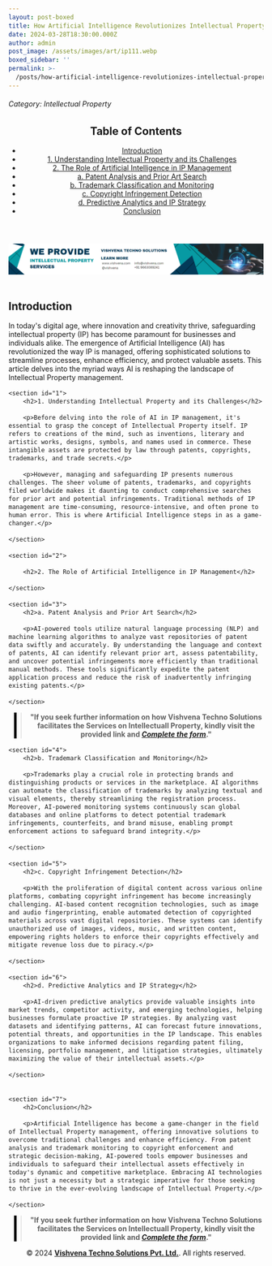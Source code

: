```yaml
---
layout: post-boxed
title: How Artificial Intelligence Revolutionizes Intellectual Property Management
date: 2024-03-28T18:30:00.000Z
author: admin
post_image: /assets/images/art/ip111.webp
boxed_sidebar: ''
permalink: >-
  /posts/how-artificial-intelligence-revolutionizes-intellectual-property-management
---
```


###### Category: Intellectual Property

<html lang="en">
<head>
    <meta charset="UTF-8">
    <meta name="viewport" content="width=device-width, initial-scale=1.0">
    <title><h1>How Artificial Intelligence Revolutionizes Intellectual Property Management</h1></title>
    <meta name="description" content="Discover how AI transforms Intellectual Property management, from patent analysis to copyright infringement detection.">
</head>
<body>
   <header>
	<h2>Table of Contents</h2>
       <nav>
			<ul>
				<li><a href="#introduction">Introduction</a></li>
				<li><a href="#1">1. Understanding Intellectual Property and its Challenges</a></li>
				<li><a href="#2">2. The Role of Artificial Intelligence in IP Management</a></li>
				<li><a href="#3">a. Patent Analysis and Prior Art Search</a></li>
				<li><a href="#4">b. Trademark Classification and Monitoring</a></li>	
				<li><a href="#5">c. Copyright Infringement Detection</a></li>
				<li><a href="#6">d. Predictive Analytics and IP Strategy</a></li>
				<li><a href="#7">Conclusion</a></li>
			</ul>
		</nav>

</header>

<a href="/contact">
  <img src="/assets/images/art/ip ads a.webp" alt="inlinead" style="max-width:100%; height:auto;">
</a>
<br><br>

<article>
    <section id="introduction">
        <h2>Introduction</h2>
		<p>In today's digital age, where innovation and creativity thrive, safeguarding intellectual property (IP) has become paramount for businesses and individuals alike. The emergence of Artificial Intelligence (AI) has revolutionized the way IP is managed, offering sophisticated solutions to streamline processes, enhance efficiency, and protect valuable assets. This article delves into the myriad ways AI is reshaping the landscape of Intellectual Property management.</p>
	</section>

```
<section id="1">
	<h2>1. Understanding Intellectual Property and its Challenges</h2>

	<p>Before delving into the role of AI in IP management, it's essential to grasp the concept of Intellectual Property itself. IP refers to creations of the mind, such as inventions, literary and artistic works, designs, symbols, and names used in commerce. These intangible assets are protected by law through patents, copyrights, trademarks, and trade secrets.</p>
	
	<p>However, managing and safeguarding IP presents numerous challenges. The sheer volume of patents, trademarks, and copyrights filed worldwide makes it daunting to conduct comprehensive searches for prior art and potential infringements. Traditional methods of IP management are time-consuming, resource-intensive, and often prone to human error. This is where Artificial Intelligence steps in as a game-changer.</p>

</section>

<section id="2">
	
	<h2>2. The Role of Artificial Intelligence in IP Management</h2>

</section>

<section id="3">
	<h2>a. Patent Analysis and Prior Art Search</h2>

	<p>AI-powered tools utilize natural language processing (NLP) and machine learning algorithms to analyze vast repositories of patent data swiftly and accurately. By understanding the language and context of patents, AI can identify relevant prior art, assess patentability, and uncover potential infringements more efficiently than traditional manual methods. These tools significantly expedite the patent application process and reduce the risk of inadvertently infringing existing patents.</p>

</section>
```

<center><blockquote style="position:relative;">
<p><b style="font-size:1em;">"If you seek further information on how Vishvena Techno Solutions facilitates the Services on Intellectuall Property, kindly visit the provided link and <a href="/contact"><i>Complete the form</i></a>."</b></p>
<div style="position:absolute; top:0; bottom:0; left:-15px; border-left:5px solid black;"></div>
</blockquote></center>

```
<section id="4">
	<h2>b. Trademark Classification and Monitoring</h2>

	<p>Trademarks play a crucial role in protecting brands and distinguishing products or services in the marketplace. AI algorithms can automate the classification of trademarks by analyzing textual and visual elements, thereby streamlining the registration process. Moreover, AI-powered monitoring systems continuously scan global databases and online platforms to detect potential trademark infringements, counterfeits, and brand misuse, enabling prompt enforcement actions to safeguard brand integrity.</p>

</section>

<section id="5">
	<h2>c. Copyright Infringement Detection</h2>

	<p>With the proliferation of digital content across various online platforms, combating copyright infringement has become increasingly challenging. AI-based content recognition technologies, such as image and audio fingerprinting, enable automated detection of copyrighted materials across vast digital repositories. These systems can identify unauthorized use of images, videos, music, and written content, empowering rights holders to enforce their copyrights effectively and mitigate revenue loss due to piracy.</p>

</section>

<section id="6">
	<h2>d. Predictive Analytics and IP Strategy</h2>

	<p>AI-driven predictive analytics provide valuable insights into market trends, competitor activity, and emerging technologies, helping businesses formulate proactive IP strategies. By analyzing vast datasets and identifying patterns, AI can forecast future innovations, potential threats, and opportunities in the IP landscape. This enables organizations to make informed decisions regarding patent filing, licensing, portfolio management, and litigation strategies, ultimately maximizing the value of their intellectual assets.</p>

</section>


<section id="7">
	<h2>Conclusion</h2>

	<p>Artificial Intelligence has become a game-changer in the field of Intellectual Property management, offering innovative solutions to overcome traditional challenges and enhance efficiency. From patent analysis and trademark monitoring to copyright enforcement and strategic decision-making, AI-powered tools empower businesses and individuals to safeguard their intellectual assets effectively in today's dynamic and competitive marketplace. Embracing AI technologies is not just a necessity but a strategic imperative for those seeking to thrive in the ever-evolving landscape of Intellectual Property.</p>

</section>
```

</article>

<center><blockquote style="position:relative;">
<p><b style="font-size:1em;">"If you seek further information on how Vishvena Techno Solutions facilitates the Services on Intellectuall Property, kindly visit the provided link and <a href="/contact"><i>Complete the form</i></a>."</b></p>
<div style="position:absolute; top:0; bottom:0; left:-15px; border-left:5px solid black;"></div>
</blockquote></center>

<footer>
<center><p>&copy; 2024 <a href="https://vishvena.com"><b>Vishvena Techno Solutions Pvt. Ltd.</b></a>. All rights reserved.</p></center>

</footer>
</body>
</html>
